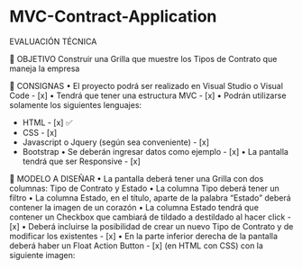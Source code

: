 # MVC-Contract-Application




EVALUACIÓN TÉCNICA

	OBJETIVO
Construir una Grilla que muestre los Tipos de Contrato que maneja la empresa

	CONSIGNAS
•	El proyecto podrá ser realizado en Visual Studio o Visual Code - [x]
•	Tendrá que tener una estructura MVC - [x]
•	Podrán utilizarse solamente los siguientes lenguajes:
-	HTML - [x] :white_check_mark:
-	CSS - [x]
-	Javascript o Jquery (según sea conveniente) - [x]
-	Bootstrap
•	Se deberán ingresar datos como ejemplo - [x]
•	La pantalla tendrá que ser Responsive - [x]


	MODELO A DISEÑAR
•	La pantalla deberá tener una Grilla con dos columnas: Tipo de Contrato y Estado
•	La columna Tipo deberá tener un filtro
•	La columna Estado, en el título, aparte de la palabra “Estado” deberá contener la imagen de un corazón
•	La columna Estado tendrá que contener un Checkbox que cambiará de tildado a destildado al hacer click - [x]
•	Deberá incluirse la posibilidad de crear un nuevo Tipo de Contrato y de modificar los existentes - [x]
•	En la parte inferior derecha de la pantalla deberá haber un Float Action Button  - [x]
(en HTML con CSS) con la siguiente imagen: 

 
